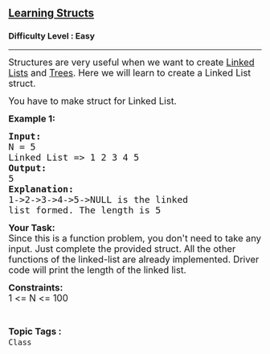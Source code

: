 <h2><a href="https://www.geeksforgeeks.org/problems/learning-structs/1?page=1&difficulty=Easy&sortBy=accuracy">Learning Structs</a></h2><h3>Difficulty Level : Easy</h3><hr><div class="problems_problem_content__Xm_eO"><p><span style="font-size:18px">Structures are very useful when we want to create <a href="https://www.geeksforgeeks.org/linked-list-set-1-introduction/">Linked Lists</a> and <a href="https://www.geeksforgeeks.org/tree-traversals-inorder-preorder-and-postorder/">Trees</a>. Here we will learn to create a Linked List struct.</span></p>

<p><span style="font-size:18px">You have to make struct for Linked List.</span></p>

<p><span style="font-size:18px"><strong>Example 1:</strong> <strong> </strong></span></p>

<pre><span style="font-size:18px"><strong>Input:</strong>
N = 5
Linked List =&gt; 1 2 3 4 5
<strong>Output: 
</strong>5
<strong>Explanation:</strong>
1-&gt;2-&gt;3-&gt;4-&gt;5-&gt;NULL is the linked 
list formed. The length is 5</span>
</pre>

<p><span style="font-size:18px"><strong>Your Task:</strong><br>
Since this is a function problem, you don't need to take any input. Just complete the provided struct. All the other functions of the linked-list are already implemented. Driver code will print the length of the linked list.</span></p>

<p><span style="font-size:18px"><strong>Constraints:</strong><br>
1 &lt;= N &lt;= 100</span></p>
</div><br><p><span style=font-size:18px><strong>Topic Tags : </strong><br><code>Class</code>&nbsp;
